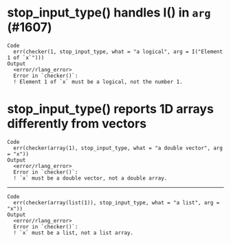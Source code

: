 # stop_input_type() handles I() in `arg` (#1607)

    Code
      err(checker(1, stop_input_type, what = "a logical", arg = I("Element 1 of `x`")))
    Output
      <error/rlang_error>
      Error in `checker()`:
      ! Element 1 of `x` must be a logical, not the number 1.

# stop_input_type() reports 1D arrays differently from vectors

    Code
      err(checker(array(1), stop_input_type, what = "a double vector", arg = "x"))
    Output
      <error/rlang_error>
      Error in `checker()`:
      ! `x` must be a double vector, not a double array.

---

    Code
      err(checker(array(list(1)), stop_input_type, what = "a list", arg = "x"))
    Output
      <error/rlang_error>
      Error in `checker()`:
      ! `x` must be a list, not a list array.

